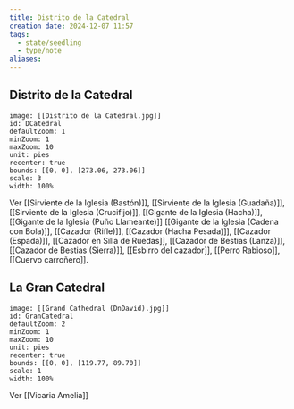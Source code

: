 ```yaml
---
title: Distrito de la Catedral
creation date: 2024-12-07 11:57
tags:
  - state/seedling
  - type/note
aliases:
---
```

## Distrito de la Catedral

```leaflet
image: [[Distrito de la Catedral.jpg]]
id: DCatedral
defaultZoom: 1
minZoom: 1
maxZoom: 10
unit: pies
recenter: true
bounds: [[0, 0], [273.06, 273.06]]
scale: 3
width: 100%
```

Ver [[Sirviente de la Iglesia (Bastón)]], [[Sirviente de la Iglesia (Guadaña)]], [[Sirviente de la Iglesia (Crucifijo)]], [[Gigante de la Iglesia (Hacha)]], [[Gigante de la Iglesia (Puño Llameante)]] [[Gigante de la Iglesia (Cadena con Bola)]], [[Cazador (Rifle)]], [[Cazador (Hacha Pesada)]], [[Cazador (Espada)]], [[Cazador en Silla de Ruedas]], [[Cazador de Bestias (Lanza)]], [[Cazador de Bestias (Sierra)]], [[Esbirro del cazador]],  [[Perro Rabioso]], [[Cuervo carroñero]].

## La Gran Catedral

```leaflet
image: [[Grand Cathedral (DnDavid).jpg]]
id: GranCatedral
defaultZoom: 2
minZoom: 1
maxZoom: 10
unit: pies
recenter: true
bounds: [[0, 0], [119.77, 89.70]]
scale: 1
width: 100%
```

Ver [[Vicaria Amelia]]